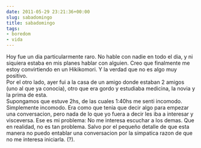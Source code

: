 ```yaml
---  
date: 2011-05-29 23:21:36+00:00  
slug: sabadomingo  
title: sabadomingo  
tags:  
- boredom  
- vida  
---  
```

  
Hoy fue un dia particularmente raro. No hable con nadie en todo el dia, y ni siquiera estaba en mis planes hablar con alguien. Creo que finalmente me estoy convirtiendo en un Hikikomori. Y la verdad que no es algo muy positivo.  
Por el otro lado, ayer fui a la casa de un amigo donde estaban 2 amigos (uno al que ya conocia), otro que era gordo y estudiaba medicina, la novia y la prima de esta.  
Supongamos que estuve 2hs, de las cuales 1:40hs me senti incomodo. Simplemente incomodo. Era como que tenia que decir algo para empezar una conversacion, pero nada de lo que yo fuera a decir les iba a interesar y visceversa. Ese es mi problema: No me interesa escuchar a los demas. Que en realidad, no es tan problema. Salvo por el pequeño detalle de que esta manera no puedo entablar una conversacion por la simpatica razon de que no me interesa iniciarla. (?).  
